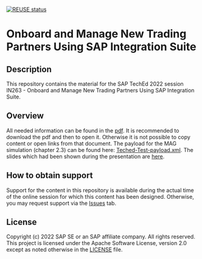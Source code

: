 [![REUSE status](https://api.reuse.software/badge/github.com/SAP-samples/teched2022-IN263)](https://api.reuse.software/info/github.com/SAP-samples/teched2022-IN263)

# Onboard and Manage New Trading Partners Using SAP Integration Suite

## Description

This repository contains the material for the SAP TechEd 2022 session IN263 - Onboard and Manage New Trading Partners Using SAP Integration Suite.  

## Overview

All needed information can be found in the [pdf](https://github.com/SAP-samples/teched2022-IN263/blob/main/IN263%20-%20Onboard%20and%20Manage%20New%20Trading%20Partners.pdf). It is recommended to download the pdf and then to open it. Otherwise it is not possible to copy content or open links from that document.
The payload for the MAG simulation (chapter 2.3) can be found here: [Teched-Test-payload.xml](https://raw.githubusercontent.com/SAP-samples/teched2022-IN263/main/Teched-Test-payload.xml?token=GHSAT0AAAAAAB2EJDQ5FXX7273NUDEORCVQY3CRDDA).
The slides which had been shown during the presentation are [here](https://github.com/SAP-samples/teched2022-IN263/blob/main/IN263.pdf).

## How to obtain support

Support for the content in this repository is available during the actual time of the online session for which this content has been designed. Otherwise, you may request support via the [Issues](../../issues) tab.

## License
Copyright (c) 2022 SAP SE or an SAP affiliate company. All rights reserved. This project is licensed under the Apache Software License, version 2.0 except as noted otherwise in the [LICENSE](LICENSES/Apache-2.0.txt) file.
